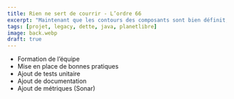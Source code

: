 ```yaml
---
title: Rien ne sert de courrir - L’ordre 66
excerpt: "Maintenant que les contours des composants sont bien définit, on va les assainirs et le proparer à un changement"
tags: [projet, legacy, dette, java, planetlibre]
image: back.webp
draft: true
---
```


* Formation de l’équipe
* Mise en place de bonnes pratiques
* Ajout de tests unitaire
* Ajout de documentation
* Ajout de métriques (Sonar)
